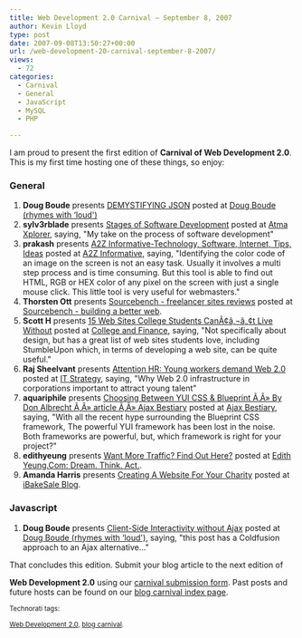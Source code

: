 ```yaml
---
title: Web Development 2.0 Carnival – September 8, 2007
author: Kevin Lloyd
type: post
date: 2007-09-08T13:50:27+00:00
url: /web-development-20-carnival-september-8-2007/
views:
  - 72
categories:
  - Carnival
  - General
  - JavaScript
  - MySQL
  - PHP

---
```

I am proud to present the first edition of **Carnival of Web Development 2.0**. This is my first time hosting one of these things, so enjoy:

### General

<!-- Carnival Submission -->

  1. **Doug Boude** presents [DEMYSTIFYING JSON][1] posted at [Doug Boude (rhymes with &#8216;loud')][2]
  2. **sylv3rblade** presents [Stages of Software Development][3] posted at [Atma Xplorer][4], saying, "My take on the process of software development"
  3. **prakash** presents [A2Z Informative-Technology, Software, Internet, Tips, Ideas][5] posted at [A2Z Informative][6], saying, "Identifying the color code of an image on the screen is not an easy task. Usually it involves a multi step process and is time consuming. But this tool is able to find out HTML, RGB or HEX color of any pixel on the screen with just a single mouse click. This little tool is very useful for webmasters."
  4. **Thorsten Ott** presents [Sourcebench - freelancer sites reviews][7] posted at [Sourcebench - building a better web][8].
  5. **Scott H** presents [15 Web Sites College Students CanÃ¢â‚¬â„¢t Live Without][9] posted at [College and Finance][10], saying, "Not specifically about design, but has a great list of web sites students love, including StumbleUpon which, in terms of developing a web site, can be quite useful."
  6. **Raj Sheelvant** presents [Attention HR: Young workers demand Web 2.0][11] posted at [IT Strategy][12], saying, "Why Web 2.0 infrastructure in corporations important to attract young talent"
  7. **aquariphile** presents [Choosing Between YUI CSS & Blueprint Ã‚Â» By Don Albrecht Ã‚Â» article Ã‚Â» Ajax Bestiary][13] posted at [Ajax Bestiary][14], saying, "With all the recent hype surrounding the Blueprint CSS framework, The powerful YUI framework has been lost in the noise. Both frameworks are powerful, but, which framework is right for your project?"
  8. **edithyeung** presents [Want More Traffic? Find Out Here?][15] posted at [Edith Yeung.Com: Dream. Think. Act.][16].
  9. **Amanda Harris** presents [Creating A Website For Your Charity][17] posted at [iBakeSale Blog][18].

<!-- Carnival Submission -->

<!-- Carnival Submission -->

<!-- Carnival Submission -->

<!-- Carnival Submission -->

<!-- Carnival Submission -->

<!-- Carnival Submission -->

<!-- Carnival Submission -->

<!-- Carnival Submission -->

<!-- Carnival Submission -->

### Javascript

<!-- Carnival Submission -->

  1. **Doug Boude** presents [Client-Side Interactivity without Ajax][19] posted at [Doug Boude (rhymes with &#8216;loud')][2], saying, "this post has a Coldfusion approach to an Ajax alternative&#8230;"

<!-- EDIT THIS: the conclusion begins with this paragraph: -->That concludes this edition. Submit your blog article to the next edition of

**Web Development 2.0** using our <a href="http://blogcarnival.com/bc/submit_2377.html" target="_blank" title="Submit an entry to Ã¢â‚¬Å“web development 2.0Ã¢â‚¬Â">carnival submission form</a>. Past posts and future hosts can be found on our  <a href="http://blogcarnival.com/bc/cprof_2377.html" target="_blank" title="Blog Carnival index for Ã¢â‚¬Å“web development 2.0Ã¢â‚¬Â">blog carnival index page</a>.

<small>Technorati tags: <!-- add your technorati tags here! -->

<a href="http://technorati.com/tag/web+development+2.0" rel="tag">Web Development 2.0</a>, <a href="http://technorati.com/tag/blog+carnival" rel="tag">blog carnival</a>.</small>

 [1]: http://www.dougboude.com/blog/1/2007/07/DEMYSTIFYING-JSON-for-myself.cfm
 [2]: http://www.dougboude.com/blog
 [3]: http://atmaxplorer.com/stages-of-software-development/
 [4]: http://atmaxplorer.com/
 [5]: http://jayaprakashkv.blogspot.com/2007/06/identify-color-code-of-image.html
 [6]: http://jayaprakashkv.blogspot.com/
 [7]: http://www.sourcebench.com/category/reviews/the-ultimate-list-of-freelancing-job-sites/
 [8]: http://www.sourcebench.com/
 [9]: http://www.collegeandfinance.com/15-web-sites-college-students-cant-live-without/
 [10]: http://www.collegeandfinance.com/
 [11]: http://itstrategyblog.com/attention-hr-young-workers-demand-web-20/
 [12]: http://itstrategyblog.com/
 [13]: http://www.ajaxbestiary.com/2007/08/13/choosing-between-yui-css-blueprint/
 [14]: http://www.ajaxbestiary.com/
 [15]: http://www.edithyeung.com/2007/09/04/want-more-web-traffic/
 [16]: http://www.edithyeung.com/
 [17]: http://www.ibakesaleblog.com/?p=10
 [18]: http://www.ibakesaleblog.com/
 [19]: http://www.dougboude.com/blog/1/2006/09/ClientSide-Interactivity-without-Ajax.cfm